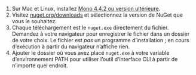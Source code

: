 1. Sur Mac et Linux, installez [Mono 4.4.2 ou version ultérieure](http://www.mono-project.com/docs/getting-started/install/).
2. Visitez [nuget.org/downloads](https://nuget.org/downloads) et sélectionnez la version de NuGet que vous le souhaitez.
3. Chaque téléchargement est le `nuget.exe` directement du fichier. Demandez à votre navigateur pour enregistrer le fichier dans un dossier de votre choix. Le fichier est *pas* un programme d’installation ; en cours d’exécution à partir du navigateur n’affiche rien.
4. Ajouter le dossier où vous avez placé `nuget.exe` à votre variable d’environnement PATH pour utiliser l’outil d’interface CLI à partir de n’importe quel endroit.